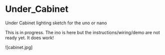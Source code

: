 # Under_Cabinet
Under Cabinet lighting sketch for the uno or nano

This is in progress.  The ino is here but the instructions/wiring/demo are not ready yet.  It does work!

![cabinet.jpg]
